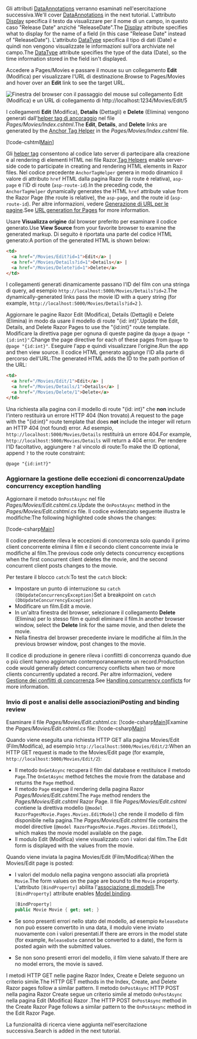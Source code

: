 <span data-ttu-id="f2aef-101">Gli attributi [DataAnnotations](https://docs.microsoft.com/aspnet/mvc/overview/older-versions/mvc-music-store/mvc-music-store-part-6) verranno esaminati nell'esercitazione successiva.</span><span class="sxs-lookup"><span data-stu-id="f2aef-101">We'll cover [DataAnnotations](https://docs.microsoft.com/aspnet/mvc/overview/older-versions/mvc-music-store/mvc-music-store-part-6) in the next tutorial.</span></span> <span data-ttu-id="f2aef-102">L'attributo [Display](https://docs.microsoft.com//aspnet/core/api/microsoft.aspnetcore.mvc.modelbinding.metadata.displaymetadata) specifica il testo da visualizzare per il nome di un campo, in questo caso "Release Date" anziché "ReleaseDate".</span><span class="sxs-lookup"><span data-stu-id="f2aef-102">The [Display](https://docs.microsoft.com//aspnet/core/api/microsoft.aspnetcore.mvc.modelbinding.metadata.displaymetadata) attribute specifies what to display for the name of a field (in this case "Release Date" instead of "ReleaseDate").</span></span> <span data-ttu-id="f2aef-103">L'attributo [DataType](https://docs.microsoft.com/aspnet/core/api/microsoft.aspnetcore.mvc.dataannotations.internal.datatypeattributeadapter) specifica il tipo di dati (Date) e quindi non vengono visualizzate le informazioni sull'ora archiviate nel campo.</span><span class="sxs-lookup"><span data-stu-id="f2aef-103">The [DataType](https://docs.microsoft.com/aspnet/core/api/microsoft.aspnetcore.mvc.dataannotations.internal.datatypeattributeadapter) attribute specifies the type of the data (Date), so the time information stored in the field isn't displayed.</span></span>

<span data-ttu-id="f2aef-104">Accedere a Pages/Movies e passare il mouse su un collegamento **Edit** (Modifica) per visualizzare l'URL di destinazione.</span><span class="sxs-lookup"><span data-stu-id="f2aef-104">Browse to Pages/Movies and  hover over an **Edit** link to see the target URL.</span></span>

![Finestra del browser con il passaggio del mouse sul collegamento Edit (Modifica) e un URL di collegamento di http://localhost:1234/Movies/Edit/5](../../tutorials/razor-pages/da1/edit7.png)

<span data-ttu-id="f2aef-106">I collegamenti **Edit** (Modifica), **Details** (Dettagli) e **Delete** (Elimina) vengono generati dall'[helper tag di ancoraggio](xref:mvc/views/tag-helpers/builtin-th/anchor-tag-helper) nel file *Pages/Movies/Index.cshtml*.</span><span class="sxs-lookup"><span data-stu-id="f2aef-106">The **Edit**, **Details**, and **Delete** links are generated by the [Anchor Tag Helper](xref:mvc/views/tag-helpers/builtin-th/anchor-tag-helper) in the *Pages/Movies/Index.cshtml* file.</span></span>

[!code-cshtml[Main](../../tutorials/razor-pages/razor-pages-start/snapshot_sample/RazorPagesMovie/Pages/Movies/Index.cshtml?highlight=16-18&range=32-)]

<span data-ttu-id="f2aef-107">Gli [helper tag](xref:mvc/views/tag-helpers/intro) consentono al codice lato server di partecipare alla creazione e al rendering di elementi HTML nei file Razor.</span><span class="sxs-lookup"><span data-stu-id="f2aef-107">[Tag Helpers](xref:mvc/views/tag-helpers/intro) enable server-side code to participate in creating and rendering HTML elements in Razor files.</span></span> <span data-ttu-id="f2aef-108">Nel codice precedente `AnchorTagHelper` genera in modo dinamico il valore di attributo `href` HTML dalla pagina Razor (la route è relativa), `asp-page` e l'ID di route (`asp-route-id`).</span><span class="sxs-lookup"><span data-stu-id="f2aef-108">In the preceding code, the `AnchorTagHelper` dynamically generates the HTML `href` attribute value from the Razor Page (the route is relative), the `asp-page`,  and the route id (`asp-route-id`).</span></span> <span data-ttu-id="f2aef-109">Per altre informazioni, vedere [Generazione di URL per le pagine](xref:mvc/razor-pages/index#url-generation-for-pages).</span><span class="sxs-lookup"><span data-stu-id="f2aef-109">See [URL generation for Pages](xref:mvc/razor-pages/index#url-generation-for-pages) for more information.</span></span>

<span data-ttu-id="f2aef-110">Usare **Visualizza origine** dal browser preferito per esaminare il codice generato.</span><span class="sxs-lookup"><span data-stu-id="f2aef-110">Use **View Source** from your favorite browser to examine the generated markup.</span></span> <span data-ttu-id="f2aef-111">Di seguito è riportata una parte del codice HTML generato:</span><span class="sxs-lookup"><span data-stu-id="f2aef-111">A portion of the generated HTML is shown below:</span></span>

```html
<td>
  <a href="/Movies/Edit?id=1">Edit</a> |
  <a href="/Movies/Details?id=1">Details</a> |
  <a href="/Movies/Delete?id=1">Delete</a>
</td>
```

<span data-ttu-id="f2aef-112">I collegamenti generati dinamicamente passano l'ID del film con una stringa di query, ad esempio `http://localhost:5000/Movies/Details?id=2`.</span><span class="sxs-lookup"><span data-stu-id="f2aef-112">The dynamically-generated links pass the movie ID with a query string (for example, `http://localhost:5000/Movies/Details?id=2` ).</span></span> 

<span data-ttu-id="f2aef-113">Aggiornare le pagine Razor Edit (Modifica), Details (Dettagli) e Delete (Elimina) in modo da usare il modello di route "{id: int}".</span><span class="sxs-lookup"><span data-stu-id="f2aef-113">Update the Edit, Details, and Delete Razor Pages to use the "{id:int}" route template.</span></span> <span data-ttu-id="f2aef-114">Modificare la direttiva page per ognuna di queste pagine da `@page` a `@page "{id:int}"`.</span><span class="sxs-lookup"><span data-stu-id="f2aef-114">Change the page directive for each of these pages from `@page` to `@page "{id:int}"`.</span></span> <span data-ttu-id="f2aef-115">Eseguire l'app e quindi visualizzare l'origine.</span><span class="sxs-lookup"><span data-stu-id="f2aef-115">Run the app and then view source.</span></span> <span data-ttu-id="f2aef-116">Il codice HTML generato aggiunge l'ID alla parte di percorso dell'URL:</span><span class="sxs-lookup"><span data-stu-id="f2aef-116">The generated HTML adds the ID to the path portion of the URL:</span></span>

```html
<td>
  <a href="/Movies/Edit/1">Edit</a> |
  <a href="/Movies/Details/1">Details</a> |
  <a href="/Movies/Delete/1">Delete</a>
</td>
```

<span data-ttu-id="f2aef-117">Una richiesta alla pagina con il modello di route "{id: int}" che **non** include l'intero restituirà un errore HTTP 404 (Non trovato).</span><span class="sxs-lookup"><span data-stu-id="f2aef-117">A request to the page with the "{id:int}" route template that does **not** include the integer will return an HTTP 404 (not found) error.</span></span> <span data-ttu-id="f2aef-118">Ad esempio, `http://localhost:5000/Movies/Details` restituirà un errore 404.</span><span class="sxs-lookup"><span data-stu-id="f2aef-118">For example, `http://localhost:5000/Movies/Details` will return a 404 error.</span></span> <span data-ttu-id="f2aef-119">Per rendere l'ID facoltativo, aggiungere `?` al vincolo di route:</span><span class="sxs-lookup"><span data-stu-id="f2aef-119">To make the ID optional, append `?` to the route constraint:</span></span>

 ```cshtml
@page "{id:int?}"
```

### <a name="update-concurrency-exception-handling"></a><span data-ttu-id="f2aef-120">Aggiornare la gestione delle eccezioni di concorrenza</span><span class="sxs-lookup"><span data-stu-id="f2aef-120">Update concurrency exception handling</span></span>

<span data-ttu-id="f2aef-121">Aggiornare il metodo `OnPostAsync` nel file *Pages/Movies/Edit.cshtml.cs*.</span><span class="sxs-lookup"><span data-stu-id="f2aef-121">Update the `OnPostAsync` method in the *Pages/Movies/Edit.cshtml.cs* file.</span></span> <span data-ttu-id="f2aef-122">Il codice evidenziato seguente illustra le modifiche:</span><span class="sxs-lookup"><span data-stu-id="f2aef-122">The following highlighted code shows the changes:</span></span>

[!code-csharp[Main](../../tutorials/razor-pages/razor-pages-start/snapshot_sample/RazorPagesMovie/Pages/Movies/Edit.cshtml.cs?name=snippet1&highlight=16-23)]

<span data-ttu-id="f2aef-123">Il codice precedente rileva le eccezioni di concorrenza solo quando il primo client concorrente elimina il film e il secondo client concorrente invia le modifiche al film.</span><span class="sxs-lookup"><span data-stu-id="f2aef-123">The previous code only detects concurrency exceptions when the first concurrent client deletes the movie, and the second concurrent client posts changes to the movie.</span></span>

<span data-ttu-id="f2aef-124">Per testare il blocco `catch`:</span><span class="sxs-lookup"><span data-stu-id="f2aef-124">To test the `catch` block:</span></span>

* <span data-ttu-id="f2aef-125">Impostare un punto di interruzione su `catch (DbUpdateConcurrencyException)`</span><span class="sxs-lookup"><span data-stu-id="f2aef-125">Set a breakpoint on `catch (DbUpdateConcurrencyException)`</span></span>
* <span data-ttu-id="f2aef-126">Modificare un film.</span><span class="sxs-lookup"><span data-stu-id="f2aef-126">Edit a movie.</span></span>
* <span data-ttu-id="f2aef-127">In un'altra finestra del browser, selezionare il collegamento **Delete** (Elimina) per lo stesso film e quindi eliminare il film.</span><span class="sxs-lookup"><span data-stu-id="f2aef-127">In another browser window, select the **Delete** link for the same movie, and then delete the movie.</span></span>
* <span data-ttu-id="f2aef-128">Nella finestra del browser precedente inviare le modifiche al film.</span><span class="sxs-lookup"><span data-stu-id="f2aef-128">In the previous browser window, post changes to the movie.</span></span>

<span data-ttu-id="f2aef-129">Il codice di produzione in genere rileva i conflitti di concorrenza quando due o più client hanno aggiornato contemporaneamente un record.</span><span class="sxs-lookup"><span data-stu-id="f2aef-129">Production code would generally detect concurrency conflicts when two or more clients concurrently updated a record.</span></span> <span data-ttu-id="f2aef-130">Per altre informazioni, vedere [Gestione dei conflitti di concorrenza](xref:data/ef-rp/concurrency).</span><span class="sxs-lookup"><span data-stu-id="f2aef-130">See [Handling concurrency conflicts](xref:data/ef-rp/concurrency) for more information.</span></span>

### <a name="posting-and-binding-review"></a><span data-ttu-id="f2aef-131">Invio di post e analisi delle associazioni</span><span class="sxs-lookup"><span data-stu-id="f2aef-131">Posting and binding review</span></span>

<span data-ttu-id="f2aef-132">Esaminare il file *Pages/Movies/Edit.cshtml.cs*: [!code-csharp[Main](../../tutorials/razor-pages/razor-pages-start/snapshot_sample/RazorPagesMovie/Pages/Movies/Edit.cshtml.cs?name=snippet2)]</span><span class="sxs-lookup"><span data-stu-id="f2aef-132">Examine the *Pages/Movies/Edit.cshtml.cs* file: [!code-csharp[Main](../../tutorials/razor-pages/razor-pages-start/snapshot_sample/RazorPagesMovie/Pages/Movies/Edit.cshtml.cs?name=snippet2)]</span></span>

<span data-ttu-id="f2aef-133">Quando viene eseguita una richiesta HTTP GET alla pagina Movies/Edit (Film/Modifica), ad esempio `http://localhost:5000/Movies/Edit/2`:</span><span class="sxs-lookup"><span data-stu-id="f2aef-133">When an HTTP GET request is made to the Movies/Edit page (for example, `http://localhost:5000/Movies/Edit/2`):</span></span>

* <span data-ttu-id="f2aef-134">Il metodo `OnGetAsync` recupera il film dal database e restituisce il metodo `Page`.</span><span class="sxs-lookup"><span data-stu-id="f2aef-134">The `OnGetAsync` method fetches the movie from the database and returns the `Page` method.</span></span> 
* <span data-ttu-id="f2aef-135">Il metodo `Page` esegue il rendering della pagina Razor *Pages/Movies/Edit.cshtml*.</span><span class="sxs-lookup"><span data-stu-id="f2aef-135">The `Page` method renders the *Pages/Movies/Edit.cshtml* Razor Page.</span></span> <span data-ttu-id="f2aef-136">Il file *Pages/Movies/Edit.cshtml* contiene la direttiva modello (`@model RazorPagesMovie.Pages.Movies.EditModel`) che rende il modello di film disponibile nella pagina.</span><span class="sxs-lookup"><span data-stu-id="f2aef-136">The *Pages/Movies/Edit.cshtml* file contains the model directive (`@model RazorPagesMovie.Pages.Movies.EditModel`), which makes the movie model available on the page.</span></span>
* <span data-ttu-id="f2aef-137">Il modulo Edit (Modifica) viene visualizzato con i valori dal film.</span><span class="sxs-lookup"><span data-stu-id="f2aef-137">The Edit form is displayed with the values from the movie.</span></span>

<span data-ttu-id="f2aef-138">Quando viene inviata la pagina Movies/Edit (Film/Modifica):</span><span class="sxs-lookup"><span data-stu-id="f2aef-138">When the Movies/Edit page is posted:</span></span>

* <span data-ttu-id="f2aef-139">I valori del modulo nella pagina vengono associati alla proprietà `Movie`.</span><span class="sxs-lookup"><span data-stu-id="f2aef-139">The form values on the page are bound to the `Movie` property.</span></span> <span data-ttu-id="f2aef-140">L'attributo `[BindProperty]` abilita l'[associazione di modelli](xref:mvc/models/model-binding).</span><span class="sxs-lookup"><span data-stu-id="f2aef-140">The `[BindProperty]` attribute enables [Model binding](xref:mvc/models/model-binding).</span></span>

  ```csharp
  [BindProperty]
  public Movie Movie { get; set; }
  ```

* <span data-ttu-id="f2aef-141">Se sono presenti errori nello stato del modello, ad esempio `ReleaseDate` non può essere convertito in una data, il modulo viene inviato nuovamente con i valori presentati.</span><span class="sxs-lookup"><span data-stu-id="f2aef-141">If there are errors in the model state (for example, `ReleaseDate` cannot be converted to a date), the form is posted again with the submitted values.</span></span>
* <span data-ttu-id="f2aef-142">Se non sono presenti errori del modello, il film viene salvato.</span><span class="sxs-lookup"><span data-stu-id="f2aef-142">If there are no model errors, the movie is saved.</span></span>

<span data-ttu-id="f2aef-143">I metodi HTTP GET nelle pagine Razor Index, Create e Delete seguono un criterio simile.</span><span class="sxs-lookup"><span data-stu-id="f2aef-143">The HTTP GET methods in the Index, Create, and Delete Razor pages follow a similar pattern.</span></span> <span data-ttu-id="f2aef-144">Il metodo `OnPostAsync` HTTP POST nella pagina Razor Create segue un criterio simile al metodo `OnPostAsync` nella pagina Edit (Modifica) Razor .</span><span class="sxs-lookup"><span data-stu-id="f2aef-144">The HTTP POST `OnPostAsync` method in the Create Razor Page follows a similar pattern to the `OnPostAsync` method in the Edit Razor Page.</span></span>

<span data-ttu-id="f2aef-145">La funzionalità di ricerca viene aggiunta nell'esercitazione successiva.</span><span class="sxs-lookup"><span data-stu-id="f2aef-145">Search is added in the next tutorial.</span></span>